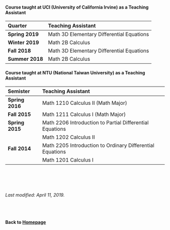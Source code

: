 #### Course taught at UCI (University of California Irvine) as a Teaching Assistant  

__Quarter__ | __Teaching Assistant__
:------------ | :-----------------
__Spring 2019__ | Math 3D Elementary Differential Equations 
__Winter 2019__ | Math 2B Calculus
__Fall 2018__ | Math 3D Elementary Differential Equations
__Summer 2018__ | Math 2B Calculus





#### Course taught at NTU (National Taiwan University) as a Teaching Assistant  

| __Semister__ | __Teaching Assistant__ |
|:------------ | :-----------------|
|__Spring 2016__ | Math 1210 Calculus II (Math Major) |
|__Fall 2015__ |  Math 1211 Calculus I  (Math Major) |
|__Spring 2015__ | Math 2206 Introduction to Partial Differential Equations |
| | Math 1202 Calculus II |
|__Fall 2014__ | Math 2205 Introduction to Ordinary Differential Equations    |
| |  Math 1201 Calculus I |







 
      
<br />    
<br />
<br />

###### Last modified: April 11, 2019.
<br />

      
#### Back to [Homepage](https://chaominl.github.io)
